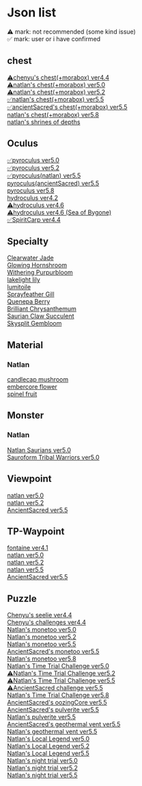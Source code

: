 <body>
  <h1>Json list</h1>
    <a>⚠︎ mark: not recommended (some kind issue)</a></br>
    <a>✅ mark: user or i have confirmed</a>
  <h2>chest</h2>
  <a href="/chest/chenyu/README.md">⚠︎chenyu's chest(+morabox) ver4.4</a></br>
  <a href="/chest/natlan/5.0/README.md">⚠︎natlan's chest(+morabox) ver5.0</a></br>
  <a href="/chest/natlan/5.2/README.md">⚠︎natlan's chest(+morabox) ver5.2</a></br>
  <a href="/chest/natlan/5.5/README.md">✅natlan's chest(+morabox) ver5.5</a></br>
  <a href="/chest/natlan/ancientSacred/README.md">✅ancientSacred's chest(+morabox) ver5.5</a></br>
  <a href="/chest/natlan/5.8/README.md">natlan's chest(+morabox) ver5.8</a></br>
  <a href="/chest/natlan/shrines_of_depths/README.md">natlan's shrines of depths</a></br>
  <h2>Oculus</h2>
  <a href="/oculus/pyroculus/5.0/README.md">✅pyroculus ver5.0</a></br>
  <a href="/oculus/pyroculus/5.2/README.md">✅pyroculus ver5.2</a></br>
  <a href="/oculus/pyroculus/5.5/README.md">✅pyroculus(natlan) ver5.5</a></br>
  <a href="/oculus/pyroculus/ancientSacred/README.md">pyroculus(ancientSacred) ver5.5</a></br>
  <a href="/oculus/pyroculus/5.8/README.md">pyroculus ver5.8</a></br>
  <a href="/oculus/hydroculus/4.2/README.md">hydroculus ver4.2</a></br>
  <a href="/oculus/hydroculus/4.6/README.md">⚠︎hydroculus ver4.6</a></br>
  <a href="/oculus/hydroculus/SeaOfBygone/README.md">⚠︎hydroculus ver4.6 (Sea of Bygone)</a></br>
  <a href="/oculus/SpiritCarp/4.4/README.md">✅SpiritCarp ver4.4</a></br>
  <h2>Specialty</h2>
  <a href="/specialty/clearwaterJade/README.md">Clearwater Jade</a></br>
  <a href="/specialty/GlowingHornshroom/README.md">Glowing Hornshroom</a></br>
  <a href="/specialty/WitheringPurpurbloom/README.md">Withering Purpurbloom</a></br>
  <a href="/specialty/lakelightLily/README.md">lakelight lily</a></br>
  <a href="/specialty/lumitoile/README.md">lumitoile</a></br>
  <a href="/specialty/SprayfeatherGill/README.md">Sprayfeather Gill</a></br>
  <a href="/specialty/QuenepaBerry/README.md">Quenepa Berry</a></br>
  <a href="/specialty/BrilliantChrysanthemum/README.md">Brilliant Chrysanthemum</a></br>
  <a href="/specialty/SaurianClawSucculent/README.md">Saurian Claw Succulent</a></br>
  <a href="/specialty/skysplitGembloom/README.md">Skysplit Gembloom</a></br>
  <h2>Material</h2>
  <h3>Natlan</h3>
  <a href="/material/natlan/candlecap mushroom/README.md">candlecap mushroom</a></br>
  <a href="/material/natlan/embercore flower/README.md">embercore flower</a></br>
  <a href="/material/natlan/spinel fruit/README.md">spinel fruit</a></br>
  <h2>Monster</h2>
  <h3>Natlan</h3>
  <a href="/monster/natlan_saurians/5.0/README.md">Natlan Saurians ver5.0</a></br>
  <a href="/monster/sairoform_tribal_warriors/5.0/README.md">Sauroform Tribal Warriors ver5.0</a></br>
  <h2>Viewpoint</h2>
  <a href="/viewpoint/natlan/5.0/README.md">natlan ver5.0</a></br>
  <a href="/viewpoint/natlan/5.2/README.md">natlan ver5.2</a></br>
  <a href="/viewpoint/ancientSacred/README.md">AncientSacred ver5.5</a></br>
  <h2>TP-Waypoint</h2>
  <a href="/teleport-waypoint/fontaine/json/4.1/README.md">fontaine ver4.1</a></br>
  <a href="/teleport-waypoint/natlan/5.0/README.md">natlan ver5.0</a></br>
  <a href="/teleport-waypoint/natlan/5.2/README.md">natlan ver5.2</a></br>
  <a href="/teleport-waypoint/natlan/5.5/README.md">natlan ver5.5</a></br>
  <a href="/teleport-waypoint/natlan/ancientSacred/README.md">AncientSacred ver5.5</a></br>
  <h2>Puzzle</h2>
  <a href="/puzzle/chenyu/seelie/README.md">Chenyu's seelie ver4.4</a></br>
  <a href="/puzzle/chenyu/challenges/README.md">Chenyu's challenges ver4.4</a></br>
  <a href="/puzzle/natlan/monetoo/5.0/README.md">Natlan's monetoo ver5.0</a></br>
  <a href="/puzzle/natlan/monetoo/5.2/README.md">Natlan's monetoo ver5.2</a></br>
  <a href="/puzzle/natlan/monetoo/5.5/README.md">Natlan's monetoo ver5.5</a></br>
  <a href="/puzzle/ancientSacred/monetoo/README.md">AncientSacred's monetoo ver5.5</a></br>
  <a href="/puzzle/natlan/monetoo/5.8/README.md">Natlan's monetoo ver5.8</a></br>
  <a href="/puzzle/natlan/TimeTrialChallenge/5.0/README.md">Natlan's Time Trial Challenge ver5.0</a></br>
  <a href="/puzzle/natlan/TimeTrialChallenge/5.2/README.md">⚠︎Natlan's Time Trial Challenge ver5.2</a></br>
  <a href="/puzzle/natlan/TimeTrialChallenge/5.5/README.md">⚠︎Natlan's Time Trial Challenge ver5.5</a></br>
  <a href="/puzzle/ancientSacred/challenge/README.md">⚠︎AncientSacred challenge ver5.5</a></br>
  <a href="/puzzle/natlan/TimeTrialChallenge/5.8/README.md">Natlan's Time Trial Challenge ver5.8</a></br>
  <a href="/puzzle/ancientSacred/oozingCore/README.md">AncientSacred's oozingCore ver5.5</a></br>
  <a href="/puzzle/ancientSacred/pulverite/README.md">AncientSacred's pulverite ver5.5</a></br>
  <a href="/puzzle/natlan/5.5/pulverite/README.md">Natlan's pulverite ver5.5</a></br>
  <a href="/puzzle/ancientSacred/geothermalVent/README.md">AncientSacred's geothermal vent ver5.5</a></br>
  <a href="/puzzle/natlan/5.5/geothermalVent/README.md">Natlan's geothermal vent ver5.5</a></br>
  <a href="/puzzle/natlan/LocalLegend/5.0/README.md">Natlan's Local Legend ver5.0</a></br>
  <a href="/puzzle/natlan/LocalLegend/5.2/README.md">Natlan's Local Legend ver5.2</a></br>
  <a href="/puzzle/natlan/LocalLegend/5.5/README.md">Natlan's Local Legend ver5.5</a></br>
  <a href="/puzzle/natlan/nightTrial/5.0/README.md">Natlan's night trial ver5.0</a></br>
  <a href="/puzzle/natlan/nightTrial/5.2/README.md">Natlan's night trial ver5.2</a></br>
  <a href="/puzzle/natlan/nightTrial/5.5/README.md">Natlan's night trial ver5.5</a></br>
</body>
